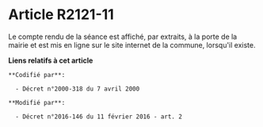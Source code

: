 # Article R2121-11

Le compte rendu de la séance est affiché, par extraits, à la porte de la mairie et est mis en ligne sur le site internet de
la commune, lorsqu'il existe.

**Liens relatifs à cet article**

	**Codifié par**:

	  - Décret n°2000-318 du 7 avril 2000

	**Modifié par**:

	  - Décret n°2016-146 du 11 février 2016 - art. 2
